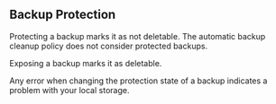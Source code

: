 ## Backup Protection

Protecting a backup marks it as not deletable. The automatic backup cleanup policy does not consider protected backups.

Exposing a backup marks it as deletable.

Any error when changing the protection state of a backup indicates a problem with your local storage.
